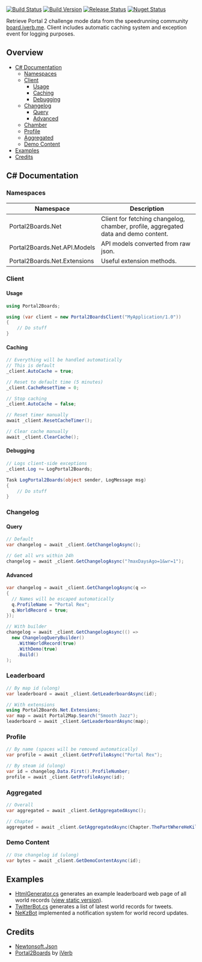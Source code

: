 ﻿[![Build Status](https://travis-ci.org/NeKzor/Portal2Boards.Net.svg?branch=master)](https://travis-ci.org/NeKzor/Portal2Boards.Net)
[![Build Version](https://img.shields.io/badge/version-v2.0-yellow.svg)](https://github.com/NeKzor/Portal2Boards.Net/projects/3)
[![Release Status](https://img.shields.io/github/release/NeKzor/Portal2Boards.Net.svg)](https://github.com/NeKzor/Portal2Boards.Net/releases)
[![Nuget Status](https://img.shields.io/nuget/v/Portal2Boards.Net.svg)](https://www.nuget.org/packages/Portal2Boards.Net)

Retrieve Portal 2 challenge mode data from the speedrunning community [board.iverb.me](https://board.iverb.me).
Client includes automatic caching system and exception event for logging purposes.

## Overview
- [C# Documentation](#c-documentation)
  - [Namespaces](#namespaces)
  - [Client](#client)
    - [Usage](#usage)
    - [Caching](#caching)
    - [Debugging](#debugging)
  - [Changelog](#changelog)
    - [Query](#query)
    - [Advanced](#advanced)
  - [Chamber](#chamber)
  - [Profile](#profile)
  - [Aggregated](#aggregated)
  - [Demo Content](#demo-content)
- [Examples](#examples)
- [Credits](#credits)

## C# Documentation

### Namespaces

| Namespace | Description |
| --- | --- |
| Portal2Boards.Net | Client for fetching changelog, chamber, profile, aggregated data and demo content. |
| Portal2Boards.Net.API.Models | API models converted from raw json. |
| Portal2Boards.Net.Extensions | Useful extension methods. |

### Client

#### Usage
```cs
using Portal2Boards;

using (var client = new Portal2BoardsClient("MyApplication/1.0"))
{
    // Do stuff
}
```

#### Caching
```cs
// Everything will be handled automatically
// This is default
_client.AutoCache = true;

// Reset to default time (5 minutes)
_client.CacheResetTime = 0;

// Stop caching
_client.AutoCache = false;

// Reset timer manually
await _client.ResetCacheTimer();

// Clear cache manually
await _client.ClearCache();
```

#### Debugging
```cs
// Logs client-side exceptions
_client.Log += LogPortal2Boards;

Task LogPortal2Boards(object sender, LogMessage msg)
{
    // Do stuff
}
```

### Changelog

#### Query
```cs
// Default
var changelog = await _client.GetChangelogAsync();

// Get all wrs within 24h
changelog = await _client.GetChangelogAsync("?maxDaysAgo=1&wr=1");
```

#### Advanced

```cs
var changelog = await _client.GetChangelogAsync(q =>
{
  // Names will be escaped automatically
  q.ProfileName = "Portal Rex";
  q.WorldRecord = true;
});

// With builder
changelog = await _client.GetChangelogAsync(() =>
  new ChangelogQueryBuilder()
    .WithWorldRecord(true)
    .WithDemo(true)
    .Build()
);
```

### Leaderboard
```cs
// By map id (ulong)
var leaderboard = await _client.GetLeaderboardAsync(id);

// With extensions
using Portal2Boards.Net.Extensions;
var map = await Portal2Map.Search("Smooth Jazz");
leaderboard = await _client.GetLeaderboardAsync(map);
```

### Profile
```cs
// By name (spaces will be removed automatically)
var profile = await _client.GetProfileAsync("Portal Rex");

// By steam id (ulong)
var id = changelog.Data.First().ProfileNumber;
profile = await _client.GetProfileAsync(id);
```

### Aggregated
```cs
// Overall
var aggregated = await _client.GetAggregatedAsync();

// Chapter
aggregated = await _client.GetAggregatedAsync(Chapter.ThePartWhereHeKillsYou);
```

### Demo Content
```cs
// Use changelog id (ulong)
var bytes = await _client.GetDemoContentAsync(id);
```

## Examples

- [HtmlGenerator.cs](https://github.com/NeKzor/Portal2Boards.Net/tree/master/src/Portal2Boards.Net.Test/HtmlGenerator.cs) generates an example leaderboard web page of all world records ([view static version](https://nekzor.github.io/Portal2Boards.Net)).
- [TwitterBot.cs](https://github.com/NeKzor/Portal2Boards.Net/tree/master/src/Portal2Boards.Net.Test/TwitterBot.cs) generates a list of latest world records for tweets.
- [NeKzBot](https://github.com/NeKzor/NeKzBot) implemented a notification system for world record updates.

## Credits
- [Newtonsoft.Json](https://github.com/JamesNK/Newtonsoft.Json)
- [Portal2Boards](https://github.com/iVerb1/Portal2Boards) by [iVerb](https://github.com/iVerb1)
